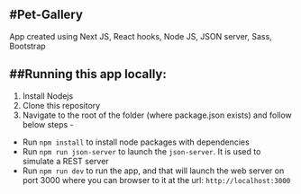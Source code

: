 #Pet-Gallery
-----------------------------------------------------------------------------------------------
App created using Next JS, React hooks, Node JS, JSON server, Sass, Bootstrap

##Running this app locally:
------------------------------------------------------------------------------------------------
1. Install Nodejs
2. Clone this repository
3. Navigate to the root of the folder (where package.json exists) and follow below steps - 
  - Run `npm install` to install node packages with dependencies
  - Run `npm run json-server` to launch the `json-server`. It is used to simulate a REST server
  - Run `npm run dev` to run the app, and that will launch the web server on port 3000 where you can browser to it at the url: `http://localhost:3000`















